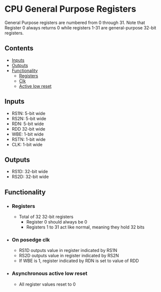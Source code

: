 # CPU General Purpose Registers #

General Purpose registers are numbered from 0 through 31. Note that Register 0 always returns 0 while registers 1-31 are general-purpose 32-bit registers.

## Contents
* [Inputs](#inputs)
* [Outputs](#outputs)
* [Functionality](#functionality)
  * [Registers](#registers)
  * [Clk](#on-posedge-clk)
  * [Active low reset](#asynchronous-active-low-reset)

## Inputs
* RS1N: 5-bit wide
* RS2N: 5-bit wide
* RDN: 5-bit wide
* RDD 32-bit wide
* WBE: 1-bit wide
* RSTN: 1-bit wide
* CLK: 1-bit wide

## Outputs
  * RS1D: 32-bit wide
  * RS2D: 32-bit wide

## Functionality

* ### Registers
  * Total of 32 32-bit registers
    * Register 0 should always be 0
    * Registers 1 to 31 act like normal, meaning they hold 32 bits
* ### On posedge clk
  * RS1D outputs value in register indicated by RS1N
  * RS2D outputs value in register indicated by RS2N
  * If WBE is 1, register indicated by RDN is set to value of RDD
* ### Asynchronous active low reset
  * All register values reset to 0

